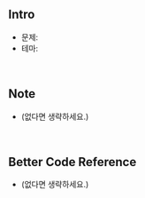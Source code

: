 ## Intro

- 문제: []()
- 테마:

<br />

## Note

- (없다면 생략하세요.)

<br />

## Better Code Reference

- (없다면 생략하세요.)
